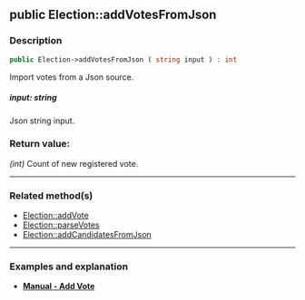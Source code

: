 ## public Election::addVotesFromJson

### Description    

```php
public Election->addVotesFromJson ( string input ) : int
```

Import votes from a Json source.
    

##### **input:** *string*   
Json string input.    


### Return value:   

*(int)* Count of new registered vote.


---------------------------------------

### Related method(s)      

* [Election::addVote](../Election%20Class/public%20Election--addVote.md)    
* [Election::parseVotes](../Election%20Class/public%20Election--parseVotes.md)    
* [Election::addCandidatesFromJson](../Election%20Class/public%20Election--addCandidatesFromJson.md)    

---------------------------------------

### Examples and explanation

* **[Manual - Add Vote](https://github.com/julien-boudry/Condorcet/wiki/II-%23-B.-Vote-management-%23-1.-Add-Vote)**    
